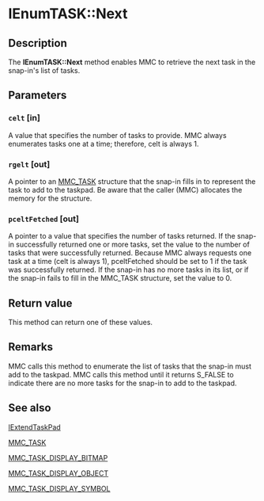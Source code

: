 # IEnumTASK::Next

## Description

The **IEnumTASK::Next** method enables MMC to retrieve the next task in the snap-in's list of tasks.

## Parameters

### `celt` [in]

A value that specifies the number of tasks to provide. MMC always enumerates tasks one at a time; therefore, celt is always 1.

### `rgelt` [out]

A pointer to an
[MMC_TASK](https://learn.microsoft.com/windows/desktop/api/mmc/ns-mmc-mmc_task) structure that the snap-in fills in to represent the task to add to the taskpad. Be aware that the caller (MMC) allocates the memory for the structure.

### `pceltFetched` [out]

A pointer to a value that specifies the number of tasks returned. If the snap-in successfully returned one or more tasks, set the value to the number of tasks that were successfully returned. Because MMC always requests one task at a time (celt is always 1), pceltFetched should be set to 1 if the task was successfully returned. If the snap-in has no more tasks in its list, or if the snap-in fails to fill in the
MMC_TASK structure, set the value to 0.

## Return value

This method can return one of these values.

## Remarks

MMC calls this method to enumerate the list of tasks that the snap-in must add to the taskpad. MMC calls this method until it returns S_FALSE to indicate there are no more tasks for the snap-in to add to the taskpad.

## See also

[IExtendTaskPad](https://learn.microsoft.com/windows/desktop/api/mmc/nn-mmc-iextendtaskpad)

[MMC_TASK](https://learn.microsoft.com/windows/desktop/api/mmc/ns-mmc-mmc_task)

[MMC_TASK_DISPLAY_BITMAP](https://learn.microsoft.com/windows/desktop/api/mmc/ns-mmc-mmc_task_display_bitmap)

[MMC_TASK_DISPLAY_OBJECT](https://learn.microsoft.com/windows/desktop/api/mmc/ns-mmc-mmc_task_display_object)

[MMC_TASK_DISPLAY_SYMBOL](https://learn.microsoft.com/windows/desktop/api/mmc/ns-mmc-mmc_task_display_symbol)